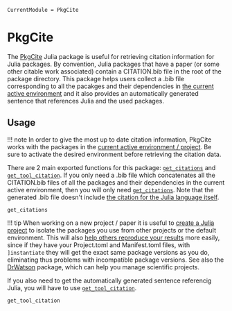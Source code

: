 ```@meta
CurrentModule = PkgCite
```

# PkgCite

The [PkgCite](https://github.com/SebastianM-C/PkgCite.jl) Julia package is useful for retrieving citation
information for Julia packages. By convention, Julia packages that have a paper (or some other citable
work associated) contain a CITATION.bib file in the root of the package directory. This package helps
users collect a .bib file corresponding to all the pacakges and their dependencies in [the current active
environment](https://pkgdocs.julialang.org/v1/environments/) and it also provides
an automatically generated sentence that references Julia and the used packages.


## Usage

!!! note
    In order to give the most up to date citation information, PkgCite works with the packages in the
    [current active environment / project](https://pkgdocs.julialang.org/v1/environments/).
    Be sure to activate the desired environment before retrieving the citation data.

There are 2 main exported functions for this package: [`get_citations`](@ref) and [`get_tool_citation`](@ref).
If you only need a .bib file which concatenates all the CITATION.bib files of all the packages and their dependencies
in the current active environment, then you will only need [`get_citations`](@ref). Note that the generated .bib
file doesn't include [the citation for the Julia language itself](https://github.com/JuliaLang/julia/blob/master/CITATION.bib).

```@docs
get_citations
```

!!! tip
    When working on a new project / paper it is useful to [create a Julia project](https://pkgdocs.julialang.org/v1/environments/#Creating-your-own-projects)
    to isolate the packages you use from other projects or the default environment. This will also [help others reproduce
    your results](https://pkgdocs.julialang.org/v1/environments/#Using-someone-else's-project) more easily,
    since if they have your Project.toml and Manifest.toml files, with `]instantiate` they will
    get the exact same package versions as you do, eliminating thus problems with incompatible package versions.
    See also the [DrWatson](https://github.com/JuliaDynamics/DrWatson.jl) package, which can help you manage scientific projects.

If you also need to get the automatically generated sentence referencig Julia, you will have to use [`get_tool_citation`](@ref).
```@docs
get_tool_citation
```

